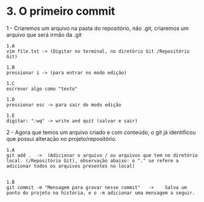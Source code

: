 # 3. O primeiro commit

1 - Criaremos um arquivo na pasta do repositório, não .git, criaremos um arquivo que será irmão da .git

    1.A
    vim file.txt -> (Digitar no terminal, no diretório Git /Repositório Git)

    1.B
    pressionar i -> (para entrar no modo edição)

    1.C
    escrever algo como "texto"

    1.D
    pressionar esc -> para sair do modo edição

    1.E
    digitar: ":wq" -> write and quit (salvar e sair)



2 -  Agora que temos um arquivo criado e com conteúdo, o git já identificou que possui alteração no projeto/repositório.

    

    1.A
    git add .  ->  (Adicionar o arquivo / ou arquivos que tem no diretório local. (/Repositório Git), observação abaixo: o "." se refere a adicionar todos os arquivos presentes no local)


    1.B
    git commit -m "Mensagem para gravar nesse commit"   ->    Salva um ponto do projeto na história, e o -m adicionar uma mensagem a seguir.